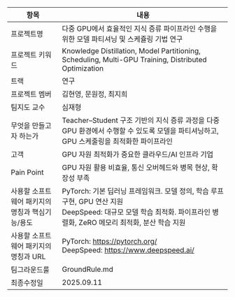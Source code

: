 |항목|내용|
|---|---|
|프로젝트명|다중 GPU에서 효율적인 지식 증류 파이프라인 수행을 위한 모델 파티셔닝 및 스케쥴링 기법 연구|
|프로젝트 키워드|Knowledge Distillation, Model Partitioning, Scheduling, Multi-GPU Training, Distributed Optimization|
|트랙|연구|
|프로젝트 멤버|김현영, 문원정, 최지희|
|팀지도 교수|심재형|
|무엇을 만들고자 하는가|Teacher–Student 구조 기반의 지식 증류 과정을 다중 GPU 환경에서 수행할 수 있도록 모델을 파티셔닝하고, GPU 스케줄링을 최적화한 파이프라인|
|고객|GPU 자원 최적화가 중요한 클라우드/AI 인프라 기업|
|Pain Point|GPU 자원 활용 비효율, 통신 오버헤드와 병목 현상, 확장성 부족|
|사용할 소프트웨어 패키지의 명칭과 핵심기능/용도|PyTorch: 기본 딥러닝 프레임워크. 모델 정의, 학습 루프 구현, GPU 연산 지원<br>DeepSpeed: 대규모 모델 학습 최적화. 파이프라인 병렬화, ZeRO 메모리 최적화, 분산 학습 지원|
|사용할 소프트웨어 패키지의 명칭과 URL|PyTorch: https://pytorch.org/<br>DeepSpeed: https://www.deepspeed.ai/|
|팀그라운드룰|GroundRule.md|
|최종수정일|2025.09.11|
